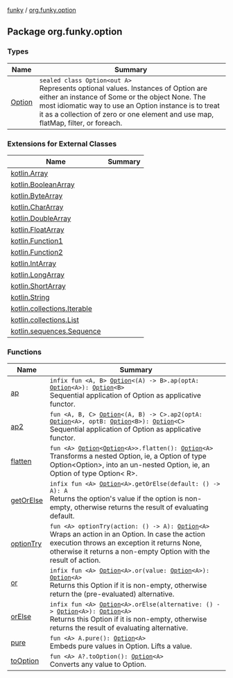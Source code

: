[funky](../index.md) / [org.funky.option](.)

## Package org.funky.option

### Types

| Name | Summary |
|---|---|
| [Option](-option/index.md) | `sealed class Option<out A>`<br>Represents optional values. Instances of Option are either an instance of Some or the object None. The most idiomatic way to use an Option instance is to treat it as a collection of zero or one element and use map, flatMap, filter, or foreach. |

### Extensions for External Classes

| Name | Summary |
|---|---|
| [kotlin.Array](kotlin.-array/index.md) |  |
| [kotlin.BooleanArray](kotlin.-boolean-array/index.md) |  |
| [kotlin.ByteArray](kotlin.-byte-array/index.md) |  |
| [kotlin.CharArray](kotlin.-char-array/index.md) |  |
| [kotlin.DoubleArray](kotlin.-double-array/index.md) |  |
| [kotlin.FloatArray](kotlin.-float-array/index.md) |  |
| [kotlin.Function1](kotlin.-function1/index.md) |  |
| [kotlin.Function2](kotlin.-function2/index.md) |  |
| [kotlin.IntArray](kotlin.-int-array/index.md) |  |
| [kotlin.LongArray](kotlin.-long-array/index.md) |  |
| [kotlin.ShortArray](kotlin.-short-array/index.md) |  |
| [kotlin.String](kotlin.-string/index.md) |  |
| [kotlin.collections.Iterable](kotlin.collections.-iterable/index.md) |  |
| [kotlin.collections.List](kotlin.collections.-list/index.md) |  |
| [kotlin.sequences.Sequence](kotlin.sequences.-sequence/index.md) |  |

### Functions

| Name | Summary |
|---|---|
| [ap](ap.md) | `infix fun <A, B> `[`Option`](-option/index.md)`<(A) -> B>.ap(optA: `[`Option`](-option/index.md)`<A>): `[`Option`](-option/index.md)`<B>`<br>Sequential application of Option as applicative functor. |
| [ap2](ap2.md) | `fun <A, B, C> `[`Option`](-option/index.md)`<(A, B) -> C>.ap2(optA: `[`Option`](-option/index.md)`<A>, optB: `[`Option`](-option/index.md)`<B>): `[`Option`](-option/index.md)`<C>`<br>Sequential application of Option as applicative functor. |
| [flatten](flatten.md) | `fun <A> `[`Option`](-option/index.md)`<`[`Option`](-option/index.md)`<A>>.flatten(): `[`Option`](-option/index.md)`<A>`<br>Transforms a nested Option, ie, a Option of type Option&lt;Option&gt;, into an un-nested Option, ie, an Option of type Option&lt; R&gt;. |
| [getOrElse](get-or-else.md) | `infix fun <A> `[`Option`](-option/index.md)`<A>.getOrElse(default: () -> A): A`<br>Returns the option's value if the option is non-empty, otherwise returns the result of evaluating default. |
| [optionTry](option-try.md) | `fun <A> optionTry(action: () -> A): `[`Option`](-option/index.md)`<A>`<br>Wraps an action in an Option. In case the action execution throws an exception it returns None, otherwise it returns a non-empty Option with the result of action. |
| [or](or.md) | `infix fun <A> `[`Option`](-option/index.md)`<A>.or(value: `[`Option`](-option/index.md)`<A>): `[`Option`](-option/index.md)`<A>`<br>Returns this Option if it is non-empty, otherwise return the (pre-evaluated) alternative. |
| [orElse](or-else.md) | `infix fun <A> `[`Option`](-option/index.md)`<A>.orElse(alternative: () -> `[`Option`](-option/index.md)`<A>): `[`Option`](-option/index.md)`<A>`<br>Returns this Option if it is non-empty, otherwise returns the result of evaluating alternative. |
| [pure](pure.md) | `fun <A> A.pure(): `[`Option`](-option/index.md)`<A>`<br>Embeds pure values in Option. Lifts a value. |
| [toOption](to-option.md) | `fun <A> A?.toOption(): `[`Option`](-option/index.md)`<A>`<br>Converts any value to Option. |
